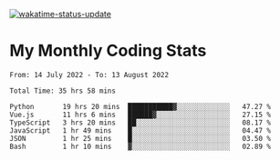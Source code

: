 [![wakatime-status-update](https://github.com/noopurphalak/noopurphalak/workflows/wakatime-status-update/badge.svg)](https://github.com/noopurphalak/noopurphalak/actions/workflows/main.yml)

# My Monthly Coding Stats

<!--START_SECTION:waka-->

```text
From: 14 July 2022 - To: 13 August 2022

Total Time: 35 hrs 58 mins

Python       19 hrs 20 mins  ███████████▓░░░░░░░░░░░░░   47.27 %
Vue.js       11 hrs 6 mins   ██████▓░░░░░░░░░░░░░░░░░░   27.15 %
TypeScript   3 hrs 20 mins   ██░░░░░░░░░░░░░░░░░░░░░░░   08.17 %
JavaScript   1 hr 49 mins    █░░░░░░░░░░░░░░░░░░░░░░░░   04.47 %
JSON         1 hr 25 mins    █░░░░░░░░░░░░░░░░░░░░░░░░   03.50 %
Bash         1 hr 10 mins    ▓░░░░░░░░░░░░░░░░░░░░░░░░   02.89 %
```

<!--END_SECTION:waka-->
